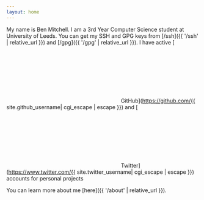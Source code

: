 ```yaml
---
layout: home
---
```


My name is Ben Mitchell. I am a 3rd Year Computer Science student at University of Leeds. You can get my SSH and GPG keys from [/ssh]({{ '/ssh' | relative_url }}) and [/gpg]({{ '/gpg' | relative_url }}).
I have active [<svg class="svg-icon"><use xlink:href="{{ '/assets/minima-social-icons.svg#github' | relative_url }}"></use></svg>GitHub](https://github.com/{{ site.github_username| cgi_escape | escape }}) and [<svg class="svg-icon"><use xlink:href="{{ '/assets/minima-social-icons.svg#twitter' | relative_url }}"></use></svg>Twitter](https://www.twitter.com/{{ site.twitter_username| cgi_escape | escape }}) accounts for personal projects

You can learn more about me [here]({{ '/about' | relative_url }}).
